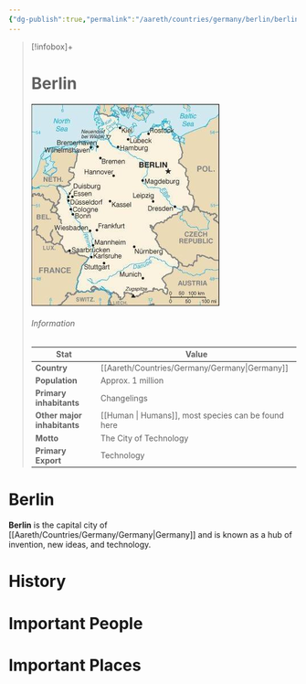 ```yaml
---
{"dg-publish":true,"permalink":"/aareth/countries/germany/berlin/berlin/"}
---
```



> [!infobox]+
> # Berlin
> ![germany.jpg|250](/img/user/media/germany.jpg)
> ###### Information
> | Stat | Value |
> | ---- | ---- |
> | **Country** | [[Aareth/Countries/Germany/Germany\|Germany]] |
> | **Population** | Approx. 1 million |
> | **Primary inhabitants** | Changelings |
> | **Other major inhabitants** | [[Human \| Humans]], most species can be found here |
> | **Motto** | The City of Technology |
> | **Primary Export** | Technology |
# Berlin
**Berlin** is the capital city of [[Aareth/Countries/Germany/Germany\|Germany]] and is known as a hub of invention, new ideas, and technology.

# History


# Important People


# Important Places
